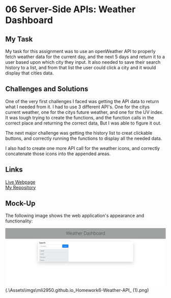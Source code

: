 # 06 Server-Side APIs: Weather Dashboard

## My Task

My task for this assignment was to use an openWeather API to properly fetch weather data for the current day, and the next 5 days and return it to a user based upon which city they input. It also needed to save their search history to a list, and from that list the user could click a city and it would display that cities data.


## Challenges and Solutions

One of the very first challenges I faced was getting the API data to return what I needed from it. I had to use 3 different API's. One for the citys current weather, one for the citys future weather, and one for the UV index. It was tough trying to create the functions, and the function calls in the correct place and returning the correct data, But I was able to figure it out.

The next major challenge was getting the history list to creat clickable buttons, and correctly running the functions to display all the needed data.

I also had to create one more API call for the weather icons, and correctly concatenate those icons into the appended areas.


## Links
[Live Webpage](https://mli2950.github.io/Homework6-Weather-API/)</br>
[My Repository](https://github.com/mli2950/Homework6-Weather-API)

## Mock-Up

The following image shows the web application's appearance and functionality:

![The weather app includes a search option, a list of cities, and a five-day forecast and current weather conditions for Denver.](.\Assets\imgs\mli2950.github.io_Homework6-Weather-API_.png)
(.\Assets\imgs\mli2950.github.io_Homework6-Weather-API_ (1).png)





